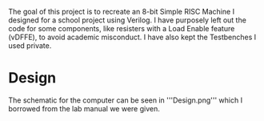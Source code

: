 The goal of this project is to recreate an 8-bit Simple RISC Machine I designed for a school project using Verilog. I have purposely left out the code for some components, like resisters with a Load Enable feature (vDFFE), to avoid academic misconduct. I have also kept the Testbenches I used private. 

# Design 

The schematic for the computer can be seen in '''Design.png''' which I borrowed from the lab manual we were given.